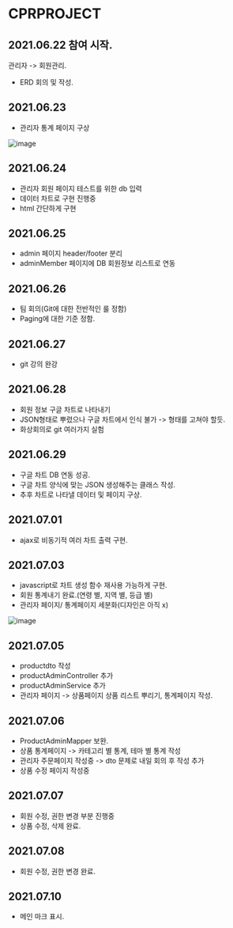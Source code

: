 # CPRPROJECT

## 2021.06.22 참여 시작.
관리자 -> 회원관리.
- ERD 회의 및 작성.

## 2021.06.23
- 관리자 통계 페이지 구상

![image](https://user-images.githubusercontent.com/75111342/123133699-f707f000-d48a-11eb-9b83-777ca4771dbc.png)

## 2021.06.24
- 관리자 회원 페이지 테스트를 위한 db 입력
- 데이터 차트로 구현 진행중
- html 간단하게 구현

## 2021.06.25
- admin 페이지 header/footer 분리
- adminMember 페이지에 DB 회원정보 리스트로 연동

## 2021.06.26
- 팀 회의(Git에 대한 전반적인 룰 정함)
- Paging에 대한 기준 정함.

## 2021.06.27
- git 강의 완강

## 2021.06.28
- 회원 정보 구글 차트로 나타내기
- JSON형태로 뿌렸으나 구글 차트에서 인식 불가 -> 형태를 고쳐야 할듯.
- 화상회의로 git 여러가지 실험

## 2021.06.29
- 구글 차트 DB 연동 성공.
- 구글 차트 양식에 맞는 JSON 생성해주는 클래스 작성.
- 추후 차트로 나타낼 데이터 및 페이지 구상.

## 2021.07.01
- ajax로 비동기적 여러 차트 출력 구현.

## 2021.07.03
- javascript로 차트 생성 함수 재사용 가능하게 구현.
- 회원 통계내기 완료.(연령 별, 지역 별, 등급 별)
- 관리자 페이지/ 통계페이지 세분화(디자인은 아직 x) 

![image](https://user-images.githubusercontent.com/75111342/124349142-bcd7e480-dc28-11eb-9abe-6fb2b001d10c.png)

## 2021.07.05
- productdto 작성
- productAdminController 추가
- productAdminService 추가
- 관리자 페이지 -> 상품페이지 상품 리스트 뿌리기, 통계페이지 작성.

## 2021.07.06
- ProductAdminMapper 보완.
- 상품 통계페이지 -> 카테고리 별 통계, 테마 별 통계 작성
- 관리자 주문페이지 작성중 -> dto 문제로 내일 회의 후 작성 추가
- 상품 수정 페이지 작성중

## 2021.07.07
- 회원 수정, 권한 변경 부분 진행중
- 상품 수정, 삭제 완료.

## 2021.07.08
- 회원 수정, 권한 변경 완료.

## 2021.07.10
- 메인 마크 표시.
